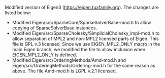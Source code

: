 Modified version of Eigen3 (https://eigen.tuxfamily.org). The changes are listed below:

- Modified Eigen/src/SparseCore/SparseSolverBase-mod.h to allow copying of SparseSolverBase instances.
- Modified Eigen/src/SparseCholesky/SimplicialCholesky_impl-mod.h to allow separation of MPL2 and non-MPL2 licensed parts of Eigen. This file is GPL v.3 licensed. Since we use EIGEN_MPL2_ONLY macro in the main Eigen branch, we modified the file to allow inclusion when EIGEN_MPL2_ONLY is defined.
- Modified Eigen/src/OrderingMethods/Amd-mod.h and Eigen/src/OrderingMethods/Ordering-mod.h for the same reason as above. The file Amd-mod.h is LGPL v.2.1 licensed.
